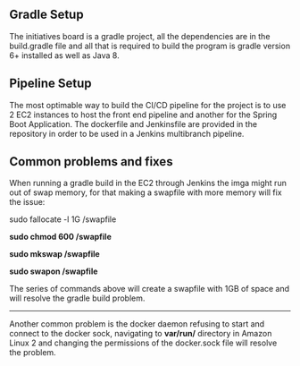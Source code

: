 ## Gradle Setup ##
The initiatives board is a gradle project, all the dependencies are in the build.gradle file and all that is required to build the program is gradle version 6+ installed as well as Java 8.

## Pipeline Setup ##
The most optimable way to build the CI/CD pipeline for the project is to use 2 EC2 instances to host the front end pipeline and another for the Spring Boot Application.
The dockerfile and Jenkinsfile are provided in the repository in order to be used in a Jenkins multibranch pipeline.

## Common problems and fixes ##
When running a gradle build in the EC2 through Jenkins the imga might run out of swap memory, for that making a swapfile with more memory will fix the issue:

sudo fallocate -l 1G /swapfile

**sudo chmod 600 /swapfile**

**sudo mkswap /swapfile**

**sudo swapon /swapfile**

The series of commands above will create a swapfile with 1GB of space and will resolve the gradle build problem.

----------------------------------------------------------------------------------------------------------------------

Another common problem is the docker daemon refusing to start and connect to the docker sock, navigating to **var/run/** directory in Amazon Linux 2 and changing the permissions of the docker.sock file will resolve the problem.
